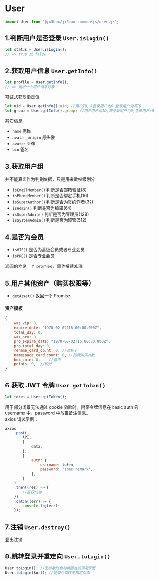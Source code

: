 # User

```javascript
import User from "@jx3box/jx3box-common/js/user.js";
```

## 1.判断用户是否登录 `User.isLogin()`

```javascript
let status = User.isLogin();
// => true 或 false
```

## 2.获取用户信息 `User.getInfo()`

```javascript
let profile = User.getInfo();
// => 返回一个用户信息对象
```

可链式获取指定值

```javascript
let uid = User.getInfo().uid; //用户ID,未登录用户为0,登录用户为其ID
let group = User.getInfo().group; //用户用户组ID,未登录用户为0,登录用户>0
```

其它信息

-   `name` 昵称
-   `avatar_origin` 原头像
-   `avatar` 头像
-   `bio` 签名

## 3.获取用户组

并不能真实作为判别依据，只是用来做权级划分

-   `isEmailMember()` 判断是否邮箱验证(8)
-   `isPhoneMember()` 判断是否绑定手机(16)
-   `isSuperAuthor()` 判断是否为签约作者(32)
-   `isAdmin()` 判断是否为编辑(64)
-   `isSuperAdmin()` 判断是否为管理员(128)
-   `isSystemAdmin()` 判断是否为超管(512)

## 4.是否为会员

-   `isVIP()` 是否为高级会员或者专业会员
-   `isPRO()` 是否专业会员

返回的均是一个 promise，需作后续处理

## 5.用户其他资产（购买权限等）

-   `getAsset()` 返回一个 Promise

#### 资产模板

```javascript
{
    was_vip: 0,
    expire_date: "1970-02-02T16:00:00.000Z",
    total_day: 0,
    was_pro: 0,
    pro_expire_date: "1970-02-02T16:00:00.000Z",
    pro_total_day: 0,
    rename_card_count: 0, //改名卡
    namespace_card_count: 0, //铭牌购买次数
    box_coin: 0,    //盒币
    points: 0,  //积分
}
```

## 6.获取 JWT 令牌 `User.getToken()`

```javascript
let token = User.getToken();
```

用于部分场景无法通过 cookie 效验时。附带令牌信息在 basic auth 的 username 中，password 中放置备注信息。  
axios 请求示例：

```javascript
axios
    .post(
        API,
        {
            data,
        },
        {
            auth: {
                username: token,
                password: "some remark",
            },
        }
    )
    .then((res) => {
        //鉴权成功
    })
    .catch((err) => {
        console.log(err);
    });
```

## 7.注销 `User.destroy()`

登出注销

## 8.跳转登录并重定向 `User.toLogin()`

```javascript
User.toLogin(); //无参数时自动跳回当前调用页面
User.toLogin($url); //登录后跳转至指定页面
```
